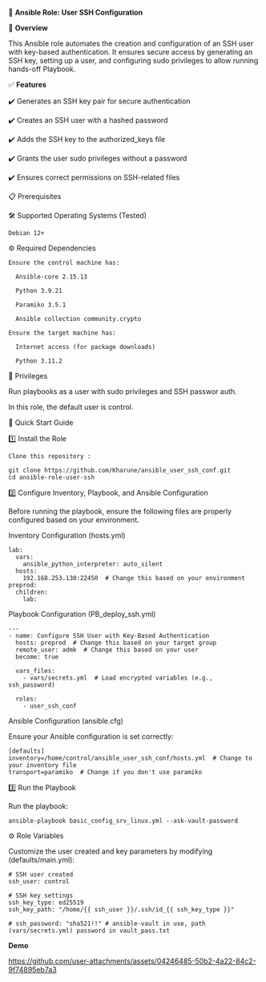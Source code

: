 🚀 **Ansible Role: User SSH Configuration**

📌 **Overview**

This Ansible role automates the creation and configuration of an SSH user with key-based authentication. It ensures secure access by generating an SSH key, setting up a user, and configuring sudo privileges to allow running hands-off Playbook.

✅ **Features**

✔️ Generates an SSH key pair for secure authentication

✔️ Creates an SSH user with a hashed password

✔️ Adds the SSH key to the authorized_keys file

✔️ Grants the user sudo privileges without a password

✔️ Ensures correct permissions on SSH-related files

📋 Prerequisites

🛠 Supported Operating Systems (Tested)

    Debian 12+

⚙️ Required Dependencies

    Ensure the control machine has:

      Ansible-core 2.15.13

      Python 3.9.21
      
      Paramiko 3.5.1

      Ansible collection community.crypto

    Ensure the target machine has:

      Internet access (for package downloads)
      
      Python 3.11.2

🔑 Privileges

Run playbooks as a user with sudo privileges and SSH passwor auth.

In this role, the default user is control.

🚀 Quick Start Guide

1️⃣ Install the Role

    Clone this repository :

    git clone https://github.com/Kharune/ansible_user_ssh_conf.git
    cd ansible-role-user-ssh

2️⃣ Configure Inventory, Playbook, and Ansible Configuration

Before running the playbook, ensure the following files are properly configured based on your environment.

Inventory Configuration (hosts.yml)

    lab:
      vars:
        ansible_python_interpreter: auto_silent
      hosts:
        192.168.253.130:22450  # Change this based on your environment
    preprod:
      children:
        lab:

Playbook Configuration (PB_deploy_ssh.yml)

    ---
    - name: Configure SSH User with Key-Based Authentication
      hosts: preprod  # Change this based on your target group
      remote_user: admk  # Change this based on your user
      become: true
    
      vars_files:
        - vars/secrets.yml  # Load encrypted variables (e.g., ssh_password)
    
      roles:
        - user_ssh_conf

Ansible Configuration (ansible.cfg)

Ensure your Ansible configuration is set correctly:

    [defaults]
    inventory=/home/control/ansible_user_ssh_conf/hosts.yml  # Change to your inventory file
    transport=paramiko  # Change if you don't use paramiko

3️⃣ Run the Playbook

Run the playbook:

    ansible-playbook basic_config_srv_linux.yml --ask-vault-password

⚙️ Role Variables

Customize the user created and key parameters by modifying (defaults/main.yml):
    
    # SSH user created
    ssh_user: control
        
    # SSH key settings
    ssh_key_type: ed25519
    ssh_key_path: "/home/{{ ssh_user }}/.ssh/id_{{ ssh_key_type }}"

    # ssh_password: "sha521!!" # ansible-vault in use, path (vars/secrets.yml) password in vault_pass.txt


**Demo**


https://github.com/user-attachments/assets/04246485-50b2-4a22-84c2-9f74895eb7a3


